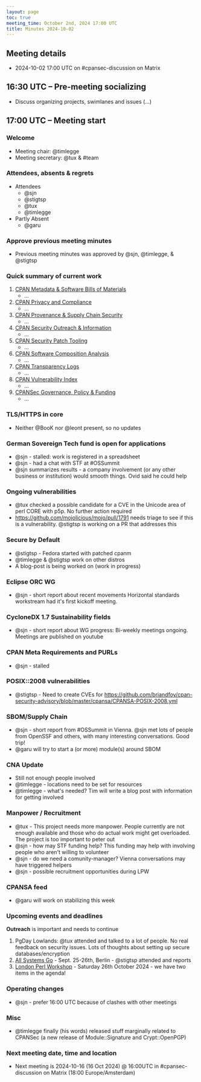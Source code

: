 ```yaml
---
layout: page
toc: true
meeting_time: October 2nd, 2024 17:00 UTC
title: Minutes 2024-10-02
---
```


## Meeting details

* 2024-10-02 17:00 UTC on #cpansec-discussion on Matrix

## 16:30 UTC – Pre-meeting socializing

*   Discuss organizing projects, swimlanes and issues (...)

## 17:00 UTC – Meeting start

### Welcome

*   Meeting chair: @timlegge
*   Meeting secretary: @tux & #team

### Attendees, absents & regrets

*   Attendees
    * @sjn
    * @stigtsp
    * @tux
    * @timlegge
*   Partly Absent
    * @garu

### Approve previous meeting minutes

*   Previous meeting minutes was approved by @sjn, @timlegge, & @stigtsp

### Quick summary of current work

1.  [CPAN Metadata & Software Bills of Materials](https://github.com/orgs/CPAN-Security/projects/1)
    *   …
2.  [CPAN Privacy and Compliance](https://github.com/orgs/CPAN-Security/projects/9)
    *   …
3.  [CPAN Provenance & Supply Chain Security](https://github.com/orgs/CPAN-Security/projects/3)
    *   …
4.  [CPAN Security Outreach & Information](https://github.com/orgs/CPAN-Security/projects/12)
    *   …
5.  [CPAN Security Patch Tooling](https://github.com/orgs/CPAN-Security/projects/11)
    *   …
6.  [CPAN Software Composition Analysis](https://github.com/orgs/CPAN-Security/projects/6)
    *   …
7.  [CPAN Transparency Logs](https://github.com/orgs/CPAN-Security/projects/2)
    *   …
8.  [CPAN Vulnerability Index](https://github.com/orgs/CPAN-Security/projects/10)
    *   …
9.  [CPANSec Governance, Policy & Funding](https://github.com/orgs/CPAN-Security/projects/7)
    *   …

### TLS/HTTPS in core
*   Neither @BooK nor @leont present, so no updates

### German Sovereign Tech fund is open for applications
*   @sjn - stalled: work is registered in a spreadsheet
*   @sjn - had a chat with STF at #OSSummit
*   @sjn summarizes results - a company involvement (or any other business or institution) would smooth things. Ovid said he could help

### Ongoing vulnerabilities
*   @tux checked a possible candidate for a CVE in the Unicode area of perl CORE with p5p. No further action required
*   https://github.com/mojolicious/mojo/pull/1791 needs triage to see if this is a vulnerability. @stigtsp is working on a PR that addresses this

### Secure by Default
*   @stigtsp - Fedora started with patched cpanm
*   @timlegge & @stigtsp work on other distros
*   A blog-post is being worked on (work in progress)

### Eclipse ORC WG
*   @sjn - short report about recent movements
    Horizontal standards workstream had it's first kickoff meeting.

### CycloneDX 1.7 Sustainability fields
*   @sjn - short report about WG progress: Bi-weekly meetings ongoing. Meetings are published on youtube

### CPAN Meta Requirements and PURLs
*   @sjn - stalled

### POSIX::2008 vulnerabilities
*   @stigtsp - Need  to create CVEs for https://github.com/briandfoy/cpan-security-advisory/blob/master/cpansa/CPANSA-POSIX-2008.yml

### SBOM/Supply Chain
*   @sjn - short report from #OSSummit in Vienna. @sjn met lots of people from OpenSSF and others, with many interesting conversations. Good trip!
*   @garu will try to start a (or more) module(s) around SBOM

### CNA Update
*   Still not enough people involved
*   @timlegge - locations need to be set for resources
*   @timlegge - what's needed? Tim will write a blog post with information for getting involved

### Manpower / Recruitment
*   @tux - This project needs more manpower. People currently are not enough available and those who do actual work might get overloaded. The project is too important to peter out
*   @sjn - how may STF funding help? This funding may help with involving people who aren't willing to volunteer
*   @sjn - do we need a comunity-manager? Vienna conversations may have triggered helpers
*   @sjn - possible recruitment opportunities during LPW

### CPANSA feed
*   @garu will work on stabilizing this week

### Upcoming events and deadlines

**Outreach** is important and needs to continue

1. PgDay Lowlands: @tux attended and talked to a lot of people. No real feedback on security issues. Lots of thoughts about setting up secure databases/encryption
1. [All Systems Go](https://all-systems-go.io/) - Sept. 25-26th, Berlin - @stigtsp attended and reports
1. [London Perl Workshop](https://act.yapc.eu/lpw2024/) - Saturday 26th October 2024 - we have two items in the agenda!

### Operating changes
*   @sjn - prefer 16:00 UTC because of clashes with other meetings

### Misc
*   @timlegge finally (his words) released stuff marginally related to CPANSec (a new release of Module::Signature and Crypt::OpenPGP)

### Next meeting date, time and location
*   Next meeting is 2024-10-16 (16 Oct 2024) @ 16:00UTC in #cpansec-discussion on Matrix (18:00 Europe/Amsterdam)
